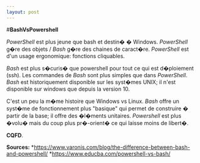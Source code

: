 ```yaml
---
layout: post
---
```


#__BashVsPowershell__

*PowerShell* est plus jeune que bash et destin� � Windows.
*PowerShell* g�re des objets / *Bash* g�re des chaines de caract�re.
*PowerShell* est d'un usage ergonomique: fonctions cliquables.

*Bash* est plus s�curis� que powershell pour tout ce qui est d�ploiement (ssh).
Les commandes de *Bash* sont plus simples que dans *PowerShell*.
*Bash* est historiquement disponible sur les syst�mes UNIX; il n'est disponible sur windows que depuis la version 10.

C'est un peu la m�me histoire que Windows vs Linux.
*Bash* offre un syst�me de fonctionnement plus "basique" qui permet de construire � partir de la base; il offre des �l�ments unitaires.
*Powershell* est plus �volu� mais du coup plus pr�-orient� ce qui laisse moins de libert�.

**CQFD**.

__Sources:__
*https://www.varonis.com/blog/the-difference-between-bash-and-powershell/
*https://www.educba.com/powershell-vs-bash/